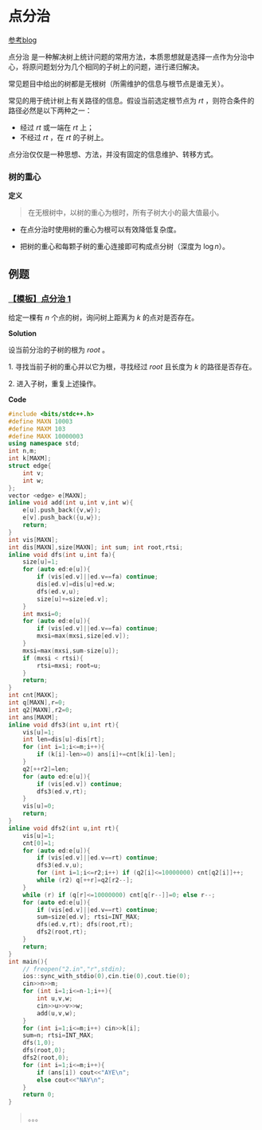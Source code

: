 # 点分治

[参考blog](https://www.cnblogs.com/Dfkuaid-210/p/point_divide.html)

点分治 是一种解决树上统计问题的常用方法，本质思想就是选择一点作为分治中心，将原问题划分为几个相同的子树上的问题，进行递归解决。

常见题目中给出的树都是无根树（所需维护的信息与根节点是谁无关）。

常见的用于统计树上有关路径的信息。假设当前选定根节点为 $rt$ ，则符合条件的路径必然是以下两种之一：

- 经过 $rt$ 或一端在 $rt$ 上；
- 不经过 $rt$ ，在 $rt$ 的子树上。

点分治仅仅是一种思想、方法，并没有固定的信息维护、转移方式。

### 树的重心

**定义**

> 在无根树中，以树的重心为根时，所有子树大小的最大值最小。

- 在点分治时使用树的重心为根可以有效降低复杂度。

- 把树的重心和每颗子树的重心连接即可构成点分树（深度为 $\log n$）。

## 例题

### [【模板】点分治 1](https://www.luogu.com.cn/problem/P3806)

给定一棵有 $n$ 个点的树，询问树上距离为 $k$ 的点对是否存在。

**Solution**

设当前分治的子树的根为 $root$ 。

$1.$ 寻找当前子树的重心并以它为根，寻找经过 $root$ 且长度为 $k$ 的路径是否存在。

$2.$ 进入子树，重复上述操作。

**Code**

```c++
#include <bits/stdc++.h>
#define MAXN 10003
#define MAXM 103
#define MAXK 10000003
using namespace std;
int n,m;
int k[MAXM];
struct edge{
    int v;
    int w;
};
vector <edge> e[MAXN];
inline void add(int u,int v,int w){
    e[u].push_back({v,w});
    e[v].push_back({u,w});
    return;
}
int vis[MAXN];
int dis[MAXN],size[MAXN]; int sum; int root,rtsi;
inline void dfs(int u,int fa){
    size[u]=1;
    for (auto ed:e[u]){
        if (vis[ed.v]||ed.v==fa) continue;
        dis[ed.v]=dis[u]+ed.w;
        dfs(ed.v,u);
        size[u]+=size[ed.v];
    }
    int mxsi=0;
    for (auto ed:e[u]){
        if (vis[ed.v]||ed.v==fa) continue;
        mxsi=max(mxsi,size[ed.v]);
    }
    mxsi=max(mxsi,sum-size[u]);
    if (mxsi < rtsi){
        rtsi=mxsi; root=u;
    }
    return;
}
int cnt[MAXK];
int q[MAXN],r=0;
int q2[MAXN],r2=0;
int ans[MAXM];
inline void dfs3(int u,int rt){
    vis[u]=1;
    int len=dis[u]-dis[rt];
    for (int i=1;i<=m;i++){
        if (k[i]-len>=0) ans[i]+=cnt[k[i]-len];
    }
    q2[++r2]=len;
    for (auto ed:e[u]){
        if (vis[ed.v]) continue;
        dfs3(ed.v,rt);
    }
    vis[u]=0;
    return;
}
inline void dfs2(int u,int rt){
    vis[u]=1;
    cnt[0]=1;
    for (auto ed:e[u]){
        if (vis[ed.v]||ed.v==rt) continue;
        dfs3(ed.v,u);
        for (int i=1;i<=r2;i++) if (q2[i]<=10000000) cnt[q2[i]]++;
        while (r2) q[++r]=q2[r2--];
    }
    while (r) if (q[r]<=10000000) cnt[q[r--]]=0; else r--;
    for (auto ed:e[u]){
        if (vis[ed.v]||ed.v==rt) continue;
        sum=size[ed.v]; rtsi=INT_MAX;
        dfs(ed.v,rt); dfs(root,rt);
        dfs2(root,rt);
    }
    return;
}
int main(){
    // freopen("2.in","r",stdin);
    ios::sync_with_stdio(0),cin.tie(0),cout.tie(0);
    cin>>n>>m;
    for (int i=1;i<=n-1;i++){
        int u,v,w;
        cin>>u>>v>>w;
        add(u,v,w);
    }
    for (int i=1;i<=m;i++) cin>>k[i];
    sum=n; rtsi=INT_MAX;
    dfs(1,0);
    dfs(root,0);
    dfs2(root,0);
    for (int i=1;i<=m;i++){
        if (ans[i]) cout<<"AYE\n";
        else cout<<"NAY\n";
    }
    return 0;
}
```

> 。。。